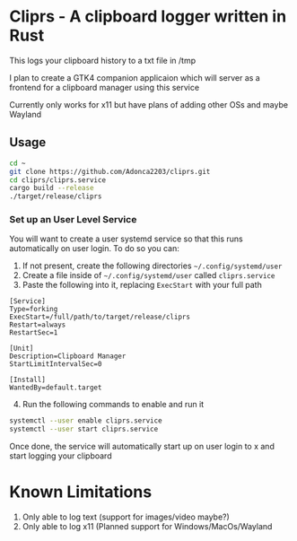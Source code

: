 # Cliprs - A clipboard logger written in Rust

This logs your clipboard history to a txt file in /tmp

I plan to create a GTK4 companion applicaion which will server as a frontend for a clipboard manager using this service

Currently only works for x11 but have plans of adding other OSs and maybe Wayland

## Usage
```bash
cd ~
git clone https://github.com/Adonca2203/cliprs.git
cd cliprs/cliprs.service
cargo build --release
./target/release/cliprs
```

### Set up an User Level Service
You will want to create a user systemd service so that this runs automatically on user login.
To do so you can:
1. If not present, create the following directories `~/.config/systemd/user`
2. Create a file inside of `~/.config/systemd/user` called `cliprs.service`
3. Paste the following into it, replacing `ExecStart` with your full path
```
[Service]
Type=forking
ExecStart=/full/path/to/target/release/cliprs
Restart=always
RestartSec=1

[Unit]
Description=Clipboard Manager
StartLimitIntervalSec=0

[Install]
WantedBy=default.target
```
4. Run the following commands to enable and run it
```bash
systemctl --user enable cliprs.service
systemctl --user start cliprs.service
```

Once done, the service will automatically start up on user login to x and start logging your clipboard

# Known Limitations
1. Only able to log text (support for images/video maybe?)
2. Only able to log x11 (Planned support for Windows/MacOs/Wayland
